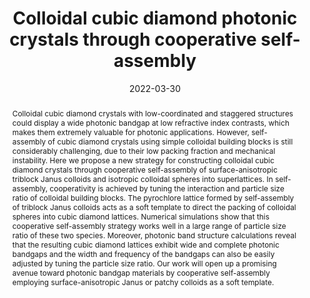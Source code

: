 ---
title: "Colloidal cubic diamond photonic crystals through cooperative self-assembly"
authors:
- Yu-Wei Sun
- Zhan-Wei Li
- Zi-Qin Chen
- 朱有亮
- Zhao-Yan Sun
date: "2022-03-30"
doi: "10.1039/D1SM01770E"
publish_types: ["期刊文章"]
publication: "Soft Matter"
publication_short: "Soft Matter"
abstract: "Colloidal cubic diamond crystals with low-coordinated and  staggered structures could display a wide photonic bandgap at low  refractive index contrasts, which makes them extremely valuable for  photonic applications. However, self-assembly of cubic diamond crystals  using simple colloidal building blocks is still considerably  challenging, due to their low packing fraction and mechanical  instability. Here we propose a new strategy for constructing colloidal  cubic diamond crystals through cooperative self-assembly of  surface-anisotropic triblock Janus colloids and isotropic colloidal  spheres into superlattices. In self-assembly, cooperativity is achieved  by tuning the interaction and particle size ratio of colloidal building  blocks. The pyrochlore lattice formed by self-assembly of triblock Janus  colloids acts as a soft template to direct the packing of colloidal  spheres into cubic diamond lattices. Numerical simulations show that  this cooperative self-assembly strategy works well in a large range of  particle size ratio of these two species. Moreover, photonic band  structure calculations reveal that the resulting cubic diamond lattices  exhibit wide and complete photonic bandgaps and the width and frequency  of the bandgaps can also be easily adjusted by tuning the particle size  ratio. Our work will open up a promising avenue toward photonic bandgap  materials by cooperative self-assembly employing surface-anisotropic  Janus or patchy colloids as a soft template."
url_pdf: "https://pubs.rsc.org/en/content/articlelanding/2022/sm/d1sm01770e"
---